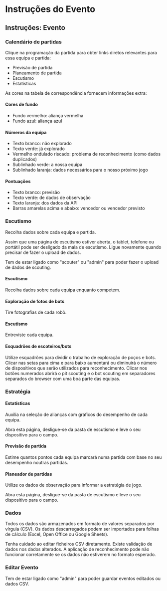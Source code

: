 Instruções do Evento
========================

## Instruções: Evento

### Calendário de partidas

Clique na programação da partida para obter links diretos relevantes para essa equipa e partida:

- Previsão de partida
- Planeamento de partida
- Escutismo
- Estatísticas

As cores na tabela de correspondência fornecem informações extra:

#### Cores de fundo

- Fundo vermelho: aliança vermelha
- Fundo azul: aliança azul

#### Números da equipa
- Texto branco: não explorado
- Texto verde: já explorado
- Vermelho ondulado riscado: problema de reconhecimento (como dados duplicados)
- Sublinhado verde: a nossa equipa
- Sublinhado laranja: dados necessários para o nosso próximo jogo

#### Pontuações
- Texto branco: previsão
- Texto verde: de dados de observação
- Texto laranja: dos dados da API
- Barras amarelas acima e abaixo: vencedor ou vencedor previsto

### Escutismo

Recolha dados sobre cada equipa e partida.

Assim que uma página de escutismo estiver aberta, o tablet, telefone ou portátil pode ser desligado da mala de escutismo.
Ligue novamente quando precisar de fazer o upload de dados.

Tem de estar ligado como "scouter" ou "admin" para poder fazer o upload de dados de scouting.

#### Escutismo

Recolha dados sobre cada equipa enquanto competem.

#### Exploração de fotos de bots

Tire fotografias de cada robô.

#### Escutismo

Entreviste cada equipa.

#### Esquadrões de escoteiros/bots

Utilize esquadrões para dividir o trabalho de exploração de poços e bots. Clicar nas setas para cima e para baixo aumentará ou diminuirá o número de dispositivos que serão utilizados para reconhecimento. Clicar nos botões numerados abrirá o pit scouting e o bot scouting em separadores separados do browser com uma boa parte das equipas.

### Estratégia

#### Estatísticas

Auxilia na seleção de alianças com gráficos do desempenho de cada equipa.

Abra esta página, desligue-se da pasta de escutismo e leve o seu dispositivo para o campo.

#### Previsão de partida

Estime quantos pontos cada equipa marcará numa partida com base no seu desempenho noutras partidas.

#### Planeador de partidas

Utilize os dados de observação para informar a estratégia de jogo.

Abra esta página, desligue-se da pasta de escutismo e leve o seu dispositivo para o campo.

### Dados

Todos os dados são armazenados em formato de valores separados por vírgula (CSV). Os dados descarregados podem ser importados para folhas de cálculo (Excel, Open Office ou Google Sheets).

Tenha cuidado ao editar ficheiros CSV diretamente. Existe validação de dados nos dados alterados. A aplicação de reconhecimento pode não funcionar corretamente se os dados não estiverem no formato esperado.

### Editar Evento

Tem de estar ligado como "admin" para poder guardar eventos editados ou dados CSV.

